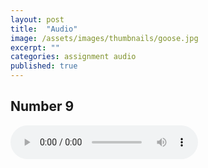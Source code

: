 ```yaml
---
layout: post
title:  "Audio"
image: /assets/images/thumbnails/goose.jpg
excerpt: ""
categories: assignment audio
published: true
---
```

## Number 9

<audio controls>
  <source src="/assets/audio/9.ogg" type="audio/ogg">
  <source src="/assets/audio/9.mp3" type="audio/mpeg">
Your browser does not support the audio element.
</audio>
